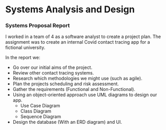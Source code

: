 # Systems Analysis and Design
### Systems Proposal Report

I worked in a team of 4 as a software analyst to create a project plan. The assignment was to create an internal Covid contact tracing app for a fictional university. 

In the report we:
- Go over our initial aims of the project.
- Review other contact tracing systems.
- Research which methodologies we might use (such as agile).
- Plan the projects scheduling and risk assessment.
- Gather the requirements (Functional and Non-Functional).
- Using an object-oriented approach use UML diagrams to design our app.
  - Use Case Diagram
  - Class Diagram
  - Sequence Diagram
- Design the database (With an ERD diagram) and UI.
